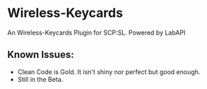 # Wireless-Keycards
An Wireless-Keycards Plugin for SCP:SL. Powered by LabAPI

## Known Issues:
- Clean Code is Gold. It isn't shiny nor perfect but good enough.
- Still in the Beta.
